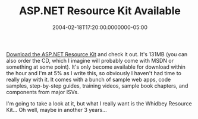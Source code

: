﻿---
title: ASP.NET Resource Kit Available
date: "2004-02-18T17:20:00.0000000-05:00"
description: "[Download the ASP.NET Resource Kit](http://msdn.microsoft.com/asp.net/asprk) and check it out. It's 131MB (you can also order the CD, which I imagine will probably come with MSDN or something at some point)."
featuredImage: /img/aspnetcore-1.png
---

[Download the ASP.NET Resource Kit](http://msdn.microsoft.com/asp.net/asprk) and check it out. It's 131MB (you can also order the CD, which I imagine will probably come with MSDN or something at some point). It's only become available for download within the hour and I'm at 5% as I write this, so obviously I haven't had time to really play with it. It comes with a bunch of sample web apps, code samples, step-by-step guides, training videos, sample book chapters, and components from major ISVs.

I'm going to take a look at it, but what I really want is the Whidbey Resource Kit… Oh well, maybe in another 3 years…

